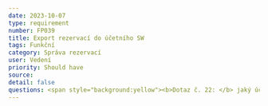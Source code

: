 ```yaml
---
date: 2023-10-07
type: requirement
number: FP039
title: Export rezervací do účetního SW
tags: Funkční
category: Správa rezervací
user: Vedení
priority: Should have
source: 
detail: false
questions: <span style="background:yellow"><b>Dotaz č. 22: </b> jaký účetní SW používáte?</span>
---
```


